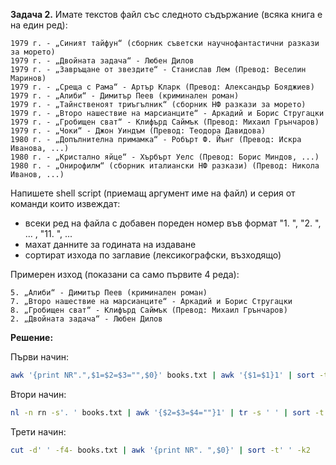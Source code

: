 **Задача 2.** Имате текстов файл със следното съдържание (всяка книга е на един ред):

```
1979 г. - „Синият тайфун“ (сборник съветски научнофантастични разкази за морето)
1979 г. - „Двойната задача“ - Любен Дилов
1979 г. - „Завръщане от звездите“ - Станислав Лем (Превод: Веселин Маринов)
1979 г. - „Среща с Рама“ - Артър Кларк (Превод: Александър Бояджиев)
1979 г. - „Алиби“ - Димитър Пеев (криминален роман)
1979 г. - „Тайнственоят триъгълник“ (сборник НФ разкази за морето)
1979 г. - „Второ нашествие на марсианците“ - Аркадий и Борис Стругацки
1979 г. - „Гробищен сват“ - Клифърд Саймък (Превод: Михаил Грънчаров)
1979 г. - „Чоки“ - Джон Уиндъм (Превод: Теодора Давидова)
1980 г. - „Допълнителна примамка“ - Робърт Ф. Йънг (Превод: Искра Иванова, ...)
1980 г. - „Кристално яйце“ - Хърбърт Уелс (Превод: Борис Миндов, ...)
1980 г. - „Онирофилм“ (сборник италиански НФ разкази) (Превод: Никола Иванов, ...)
```
Напишете shell script (приемащ аргумент име на файл) и серия от команди които извеждат:
- всеки ред на файла с добавен пореден номер във формат "1. ", "2. ", ... , "11. ", ...
- махат данните за годината на издаване
- сортират изхода по заглавие (лексикографски, възходящо)

Примерен изход (показани са само първите 4 реда):

```
5. „Алиби“ - Димитър Пеев (криминален роман)
7. „Второ нашествие на марсианците“ - Аркадий и Борис Стругацки
8. „Гробищен сват“ - Клифърд Саймък (Превод: Михаил Грънчаров)
2. „Двойната задача“ - Любен Дилов
```
**Решение:**

Първи начин:

```sh
awk '{print NR".",$1=$2=$3="",$0}' books.txt | awk '{$1=$1}1' | sort -t' ' -k2 
```

Втори начин:
```sh
nl -n rn -s'. ' books.txt | awk '{$2=$3=$4=""}1' | tr -s ' ' | sort -t' ' -k2
```

Трети начин:

```sh
cut -d' ' -f4- books.txt | awk '{print NR". ",$0}' | sort -t' ' -k2
```
